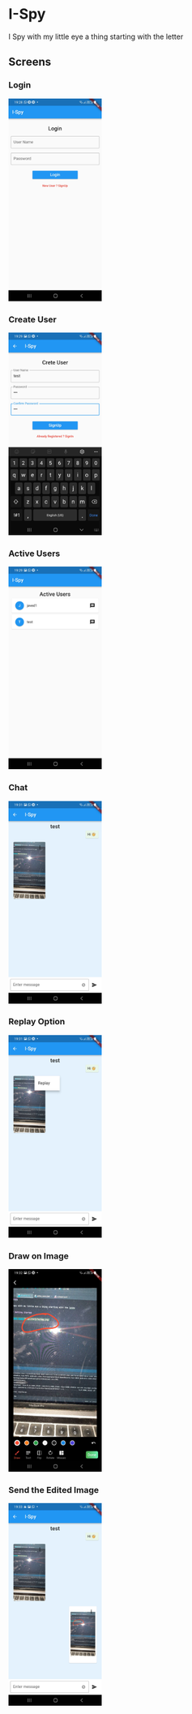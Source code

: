 # I-Spy

I Spy with my little eye a thing starting with the letter

## Screens

### Login
<img src="/screenshots/login.jpg" alt="Login" height="400">

### Create User
<img src="/screenshots/create_user.jpg" alt="Create User" height="400">

### Active Users
<img src="/screenshots/active_users.jpg" alt="Active Users" height="400">

### Chat
<img src="/screenshots/chat.jpg" alt="Chat" height="400">

### Replay Option
<img src="/screenshots/reply.jpg" alt="Replay Option" height="400">

### Draw on Image
<img src="/screenshots/draw_on_image.jpg" alt="Draw on Image" height="400">

### Send the Edited Image
<img src="/screenshots/send_edited_image.jpg" alt="Send the Edited Image" height="400">